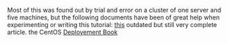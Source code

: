 Most of this was found out by trial and error on a cluster of one server and five machines, but the following documents have been of great help when experimenting or writing this tutorial:
[this](http://plone.lucidsolutions.co.nz/linux/io/using-centos-5.2-stateless-linux-support-on-a-flash-based-root-filesystem) outdated but still very complete article.
the CentOS [Deployement Book](https://www.centos.org/docs/5/html/Deployment_Guide-en-US/)
